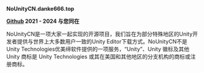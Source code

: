 **NoUnityCN.danke666.top**

**[Github](https://github.com/DanKE123abc/NoUnityCN) 2021 - 2024 与您同在**

NoUnityCN是一项大家一起实现的开源项目，我们旨在为部分特殊地区的Unity开发者提供与世界上大多数用户一致的Unity Editor下载方式。NoUnityCN不是Unity Technologies优美缔软件提供的一项服务，“Unity”、Unity 徽标及其他 Unity 商标是 Unity Technologies 或其在美国和其他地区的分支机构的商标或注册商标。